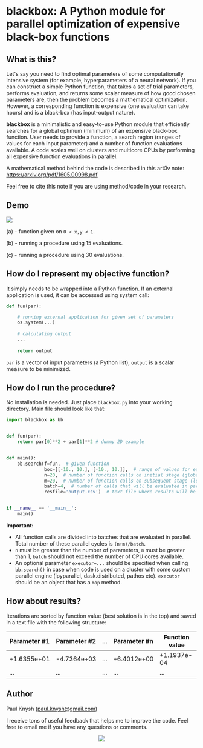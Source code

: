 # blackbox: A Python module for parallel optimization of expensive black-box functions

## What is this?

Let's say you need to find optimal parameters of some computationally intensive system (for example, hyperparameters of a neural network). If you can construct a simple Python function, that takes a set of trial parameters, performs evaluation, and returns some scalar measure of how good chosen parameters are, then the problem becomes a mathematical optimization. However, a corresponding function is expensive (one evaluation can take hours) and is a black-box (has input-output nature).

**blackbox** is a minimalistic and easy-to-use Python module that efficiently searches for a global optimum (minimum) of an expensive black-box function. User needs to provide a function, a search region (ranges of values for each input parameter) and a number of function evaluations available. A code scales well on clusters and multicore CPUs by performing all expensive function evaluations in parallel.

A mathematical method behind the code is described in this arXiv note: https://arxiv.org/pdf/1605.00998.pdf

Feel free to cite this note if you are using method/code in your research.

## Demo

<img src="http://i.imgur.com/kkagLKR.png">

(a) - function given on `0 < x,y < 1`.

(b) - running a procedure using 15 evaluations.

(c) - running a procedure using 30 evaluations.

## How do I represent my objective function?

It simply needs to be wrapped into a Python function. If an external application is used, it can be accessed using system call:
```python
def fun(par):

    # running external application for given set of parameters
    os.system(...)
    
    # calculating output
    ...
    
    return output
```
`par` is a vector of input parameters (a Python list), `output` is a scalar measure to be minimized.

## How do I run the procedure?

No installation is needed. Just place `blackbox.py` into your working directory. Main file should look like that:
```python
import blackbox as bb


def fun(par):
    return par[0]**2 + par[1]**2 # dummy 2D example


def main():
    bb.search(f=fun,  # given function
              box=[[-10., 10.], [-10., 10.]],  # range of values for each parameter (2D case)
              n=20,  # number of function calls on initial stage (global search)
              m=20,  # number of function calls on subsequent stage (local search)
              batch=4,  # number of calls that will be evaluated in parallel
              resfile='output.csv')  # text file where results will be saved


if __name__ == '__main__':
    main()
```
**Important:**
* All function calls are divided into batches that are evaluated in parallel. Total number of these parallel cycles is `(n+m)/batch`.
* `n` must be greater than the number of parameters, `m` must be greater than 1, `batch` should not exceed the number of CPU cores available.
* An optional parameter `executor=...` should be specified when calling `bb.search()` in case when code is used on a cluster with some custom parallel engine (ipyparallel, dask.distributed, pathos etc). `executor` should be an object that has a `map` method.

## How about results?

Iterations are sorted by function value (best solution is in the top) and saved in a text file with the following structure:

Parameter #1 | Parameter #2 | ... | Parameter #n | Function value
--- | --- | --- | --- | ---
+1.6355e+01 | -4.7364e+03 | ... | +6.4012e+00 | +1.1937e-04
... | ... | ... | ... | ...

## Author

Paul Knysh (paul.knysh@gmail.com)

I receive tons of useful feedback that helps me to improve the code. Feel free to email me if you have any questions or comments.

<p align="center">
  <img src="http://i.imgur.com/De7yibS.png">
</p>
